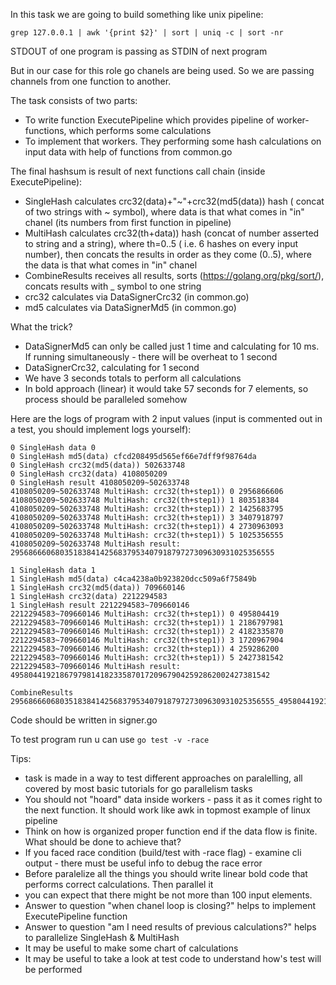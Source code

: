 In this task we are going to build something like unix pipeline:
```
grep 127.0.0.1 | awk '{print $2}' | sort | uniq -c | sort -nr
```

STDOUT of one program is passing as STDIN of next program

But in our case for this role go chanels are being used. So we are passing channels from one function to another.

The task consists of two parts:
* To write function ExecutePipeline which provides pipeline of worker-functions, which performs some calculations
* To implement that workers. They performing some hash calculations on input data with help of functions from common.go

The final hashsum is result of next functions call chain (inside ExecutePipeline):
* SingleHash calculates crc32(data)+"~"+crc32(md5(data)) hash ( concat of two strings with ~ symbol), where data is that what comes in "in" chanel (its numbers from first function in pipeline)
* MultiHash calculates crc32(th+data)) hash (concat of number asserted to string and a string), where th=0..5 ( i.e. 6 hashes on every input number), then concats the results in order as they come (0..5), where the data is that what comes in "in" chanel
* CombineResults receives all results, sorts (https://golang.org/pkg/sort/), concats results with _ symbol to one string
* crc32 calculates via DataSignerCrc32 (in common.go)
* md5 calculates via DataSignerMd5  (in common.go)

What the trick?
* DataSignerMd5 can only be called just 1 time and calculating for 10 ms. If running simultaneously - there will be overheat to 1 second
* DataSignerCrc32, calculating for 1 second
* We have 3 seconds totals to perform all calculations
* In bold approach (linear) it would take 57 seconds for 7 elements, so process should be paralleled somehow

Here are the logs of program with 2 input values (input is commented out in a test, you should implement logs yourself):

```
0 SingleHash data 0
0 SingleHash md5(data) cfcd208495d565ef66e7dff9f98764da
0 SingleHash crc32(md5(data)) 502633748
0 SingleHash crc32(data) 4108050209
0 SingleHash result 4108050209~502633748
4108050209~502633748 MultiHash: crc32(th+step1)) 0 2956866606
4108050209~502633748 MultiHash: crc32(th+step1)) 1 803518384
4108050209~502633748 MultiHash: crc32(th+step1)) 2 1425683795
4108050209~502633748 MultiHash: crc32(th+step1)) 3 3407918797
4108050209~502633748 MultiHash: crc32(th+step1)) 4 2730963093
4108050209~502633748 MultiHash: crc32(th+step1)) 5 1025356555
4108050209~502633748 MultiHash result: 29568666068035183841425683795340791879727309630931025356555

1 SingleHash data 1
1 SingleHash md5(data) c4ca4238a0b923820dcc509a6f75849b
1 SingleHash crc32(md5(data)) 709660146
1 SingleHash crc32(data) 2212294583
1 SingleHash result 2212294583~709660146
2212294583~709660146 MultiHash: crc32(th+step1)) 0 495804419
2212294583~709660146 MultiHash: crc32(th+step1)) 1 2186797981
2212294583~709660146 MultiHash: crc32(th+step1)) 2 4182335870
2212294583~709660146 MultiHash: crc32(th+step1)) 3 1720967904
2212294583~709660146 MultiHash: crc32(th+step1)) 4 259286200
2212294583~709660146 MultiHash: crc32(th+step1)) 5 2427381542
2212294583~709660146 MultiHash result: 4958044192186797981418233587017209679042592862002427381542

CombineResults 29568666068035183841425683795340791879727309630931025356555_4958044192186797981418233587017209679042592862002427381542
```

Code should be written in signer.go 

To test program run u can use `go test -v -race`

Tips:
* task is made in a way to test different approaches on paralelling, all covered by most basic tutorials for go parallelism tasks
* You should not "hoard" data inside workers - pass it as it comes right to the next function. It should work like awk in topmost example of linux pipeline
* Think on how is organized proper function end if the data flow is finite. What should be done to achieve that?
* If you faced race condition (build/test with -race flag) - examine cli output - there must be useful info to debug the race error
* Before paralelize all the things you should write linear bold code that performs correct calculations. Then parallel it
* you can expect that there might be not more than 100 input elements.
* Answer to question "when chanel loop is closing?" helps to implement ExecutePipeline function
* Answer to question "am I need results of previous calculations?" helps to parallelize SingleHash & MultiHash
* It may be useful to make some chart of calculations
* It may be useful to take a look at test code to understand how's test will be performed
